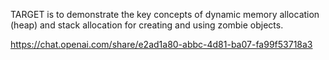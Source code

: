 TARGET is to demonstrate the key concepts of dynamic memory allocation (heap) 
and stack allocation for creating and using zombie objects.

https://chat.openai.com/share/e2ad1a80-abbc-4d81-ba07-fa99f53718a3